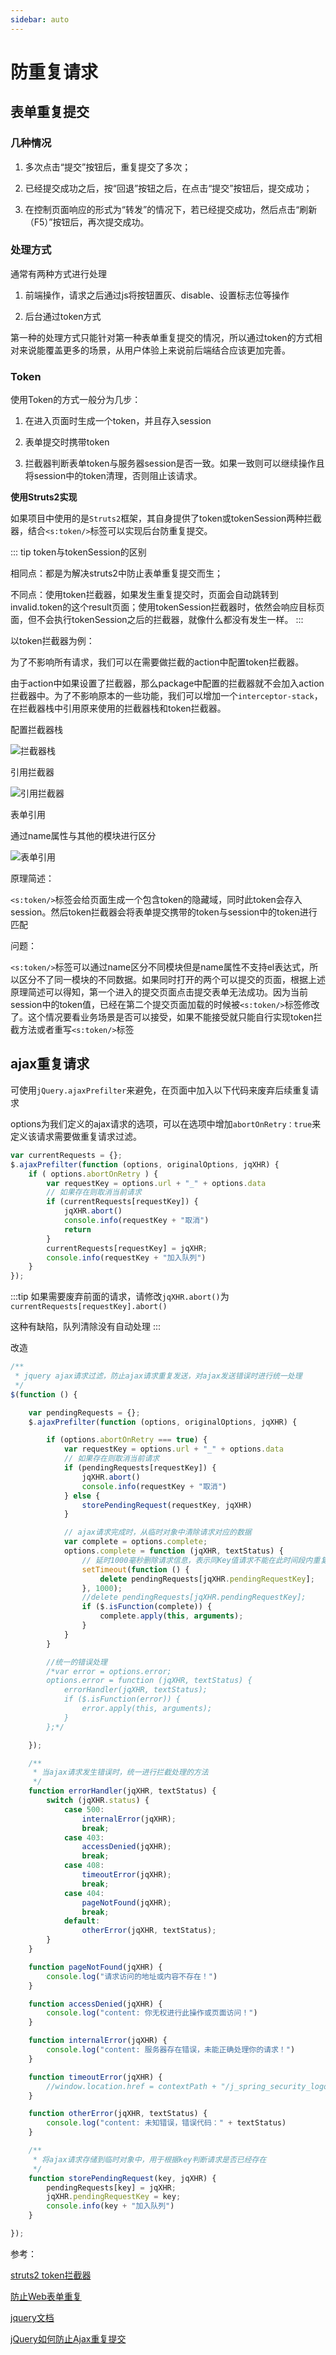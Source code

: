 ```yaml
---
sidebar: auto
---
```


# 防重复请求

## 表单重复提交

### 几种情况

1. 多次点击“提交”按钮后，重复提交了多次；

2. 已经提交成功之后，按“回退”按钮之后，在点击“提交”按钮后，提交成功；

3. 在控制页面响应的形式为“转发”的情况下，若已经提交成功，然后点击“刷新（F5）”按钮后，再次提交成功。

### 处理方式

通常有两种方式进行处理

1. 前端操作，请求之后通过js将按钮置灰、disable、设置标志位等操作

2. 后台通过token方式

第一种的处理方式只能针对第一种表单重复提交的情况，所以通过token的方式相对来说能覆盖更多的场景，从用户体验上来说前后端结合应该更加完善。

### Token

使用Token的方式一般分为几步：

1. 在进入页面时生成一个token，并且存入session

2. 表单提交时携带token

3. 拦截器判断表单token与服务器session是否一致。如果一致则可以继续操作且将session中的token清理，否则阻止该请求。

**使用Struts2实现**

如果项目中使用的是`Struts2`框架，其自身提供了token或tokenSession两种拦截器，结合`<s:token/>`标签可以实现后台防重复提交。

::: tip
token与tokenSession的区别

相同点：都是为解决struts2中防止表单重复提交而生；

不同点：使用token拦截器，如果发生重复提交时，页面会自动跳转到invalid.token的这个result页面；使用tokenSession拦截器时，依然会响应目标页面，但不会执行tokenSession之后的拦截器，就像什么都没有发生一样。
:::

以token拦截器为例：

为了不影响所有请求，我们可以在需要做拦截的action中配置token拦截器。

由于action中如果设置了拦截器，那么package中配置的拦截器就不会加入action拦截器中。为了不影响原本的一些功能，我们可以增加一个`interceptor-stack`，在拦截器栈中引用原来使用的拦截器栈和token拦截器。

配置拦截器栈

![拦截器栈](https://gitee.com/zengsl/picBed/raw/master/img/20200923101726.png)

引用拦截器

![引用拦截器](https://gitee.com/zengsl/picBed/raw/master/img/20200923101450.png)

表单引用

通过name属性与其他的模块进行区分

![表单引用](https://gitee.com/zengsl/picBed/raw/master/img/20200923105431.png)

原理简述：

`<s:token/>`标签会给页面生成一个包含token的隐藏域，同时此token会存入session。然后token拦截器会将表单提交携带的token与session中的token进行匹配

问题：

`<s:token/>`标签可以通过name区分不同模块但是name属性不支持el表达式，所以区分不了同一模块的不同数据。如果同时打开的两个可以提交的页面，根据上述原理简述可以得知，第一个进入的提交页面点击提交表单无法成功。因为当前session中的token值，已经在第二个提交页面加载的时候被`<s:token/>`标签修改了。这个情况要看业务场景是否可以接受，如果不能接受就只能自行实现token拦截方法或者重写`<s:token/>`标签

## ajax重复请求

可使用`jQuery.ajaxPrefilter`来避免，在页面中加入以下代码来废弃后续重复请求

options为我们定义的ajax请求的选项，可以在选项中增加`abortOnRetry：true`来定义该请求需要做重复请求过滤。

~~~ javascript
var currentRequests = {};
$.ajaxPrefilter(function (options, originalOptions, jqXHR) {
	if ( options.abortOnRetry ) {
		var requestKey = options.url + "_" + options.data
		// 如果存在则取消当前请求
		if (currentRequests[requestKey]) {
			jqXHR.abort()
			console.info(requestKey + "取消")
			return
		}
		currentRequests[requestKey] = jqXHR;
		console.info(requestKey + "加入队列")
	}
});
~~~

:::tip
如果需要废弃前面的请求，请修改`jqXHR.abort()`为`currentRequests[requestKey].abort()`

这种有缺陷，队列清除没有自动处理
:::

改造

~~~ javascript
/**
 * jquery ajax请求过滤，防止ajax请求重复发送，对ajax发送错误时进行统一处理
 */
$(function () {

	var pendingRequests = {};
	$.ajaxPrefilter(function (options, originalOptions, jqXHR) {

		if (options.abortOnRetry === true) {
			var requestKey = options.url + "_" + options.data
			// 如果存在则取消当前请求
			if (pendingRequests[requestKey]) {
				jqXHR.abort()
				console.info(requestKey + "取消")
			} else {
				storePendingRequest(requestKey, jqXHR)
			}

			// ajax请求完成时，从临时对象中清除请求对应的数据
			var complete = options.complete;
			options.complete = function (jqXHR, textStatus) {
				// 延时1000毫秒删除请求信息，表示同Key值请求不能在此时间段内重复提交
				setTimeout(function () {
					delete pendingRequests[jqXHR.pendingRequestKey];
				}, 1000);
				//delete pendingRequests[jqXHR.pendingRequestKey];
				if ($.isFunction(complete)) {
					complete.apply(this, arguments);
				}
			}
		}

		//统一的错误处理
		/*var error = options.error;
		options.error = function (jqXHR, textStatus) {
			errorHandler(jqXHR, textStatus);
			if ($.isFunction(error)) {
				error.apply(this, arguments);
			}
		};*/

	});

	/**
	 * 当ajax请求发生错误时，统一进行拦截处理的方法
	 */
	function errorHandler(jqXHR, textStatus) {
		switch (jqXHR.status) {
			case 500:
				internalError(jqXHR);
				break;
			case 403:
				accessDenied(jqXHR);
				break;
			case 408:
				timeoutError(jqXHR);
				break;
			case 404:
				pageNotFound(jqXHR);
				break;
			default:
				otherError(jqXHR, textStatus);
		}
	}

	function pageNotFound(jqXHR) {
		console.log("请求访问的地址或内容不存在！")
	}

	function accessDenied(jqXHR) {
		console.log("content: 你无权进行此操作或页面访问！")
	}

	function internalError(jqXHR) {
		console.log("content: 服务器存在错误，未能正确处理你的请求！")
	}

	function timeoutError(jqXHR) {
		//window.location.href = contextPath + "/j_spring_security_logout";
	}

	function otherError(jqXHR, textStatus) {
		console.log("content: 未知错误，错误代码：" + textStatus)
	}

	/**
	 * 将ajax请求存储到临时对象中，用于根据key判断请求是否已经存在
	 */
	function storePendingRequest(key, jqXHR) {
		pendingRequests[key] = jqXHR;
		jqXHR.pendingRequestKey = key;
		console.info(key + "加入队列")
	}

});


~~~







参考：

[struts2 token拦截器](https://www.cnblogs.com/yy3b2007com/p/6699185.html)

[防止Web表单重复](https://cloud.tencent.com/developer/article/1504267)

[jquery文档](https://jquery.cuishifeng.cn/jQuery.ajaxPrefilter.html)

[jQuery如何防止Ajax重复提交](https://www.jb51.net/article/94784.htm)